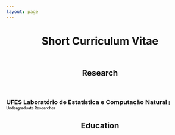 ```yaml
---
layout: page
---
```



<header><h1>Short Curriculum Vitae</h1></header>

<header><h2>Research</h2></header>

<h3>UFES Laboratório de Estatística e Computação Natural <span style="font-size:10px;">| Undergraduate Researcher </span></h3>


<header><h2>Education</h2></header>

